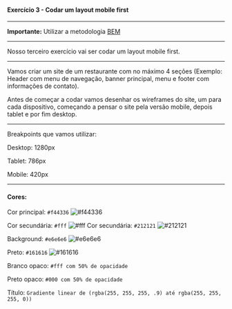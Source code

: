 #### Exercício 3 - Codar um layout mobile first

***

**Importante:** Utilizar a metodologia [BEM](https://en.bem.info/methodology/)

***

Nosso terceiro exercício vai ser codar um layout mobile first.

***

Vamos criar um site de um restaurante com no máximo 4 seções (Exemplo: Header com menu de navegação, banner principal, menu e footer com informações de contato).

Antes de começar a codar vamos desenhar os wireframes do site, um para cada dispositivo, começando a pensar o site pela versão mobile, depois tablet e por fim desktop.

***

Breakpoints que vamos utilizar:

Desktop: 1280px

Tablet: 786px

Mobile: 420px

***

#### Cores:

Cor principal: `#f44336` ![#f44336](https://placehold.it/25/f44336/000000?text=+)

Cor secundária: `#fff` ![#fff](https://placehold.it/25/fff/000000?text=+)
Cor secundária: `#212121` ![#212121](https://placehold.it/25/212121/000000?text=+)


Background: `#e6e6e6` ![#e6e6e6](https://placehold.it/25/e6e6e6/000000?text=+)

Preto: `#161616` ![#161616](https://placehold.it/25/161616/000000?text=+)

Branco opaco: `#fff com 50% de opacidade`

Preto opaco: `#000 com 50% de opacidade`

Título:
`Gradiente linear de (rgba(255, 255, 255, .9) até rgba(255, 255, 255, 0))`
